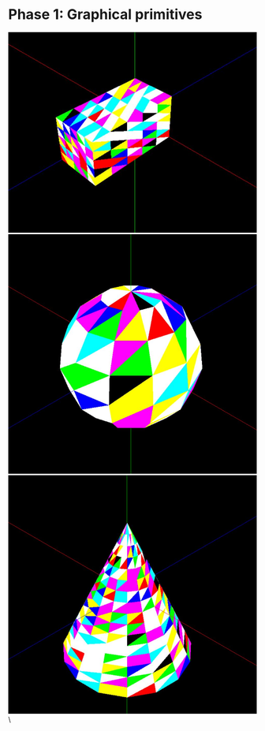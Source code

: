 # Phase 1: Graphical primitives

![alt text](https://github.com/joanafonsogomes/CG/blob/master/Phase1/imgs/box.JPG?raw=true) \
![alt text](https://github.com/joanafonsogomes/CG/blob/master/Phase1/imgs/sphere.JPG?raw=true) \
![alt text](https://github.com/joanafonsogomes/CG/blob/master/Phase1/imgs/cone.JPG?raw=true) \
